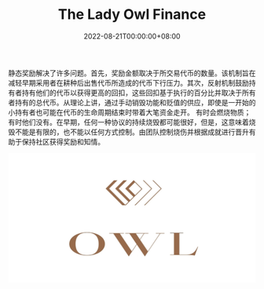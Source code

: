 ﻿---
title: "The Lady Owl Finance"
description: "3% 手续费自动添加到流动资金池以在卖出时锁定
2% 费用自动分配给所有持有者"
date: 2022-08-21T00:00:00+08:00
lastmod: 2022-08-21T00:00:00+08:00
draft: false
authors: ["boogArno"]
featuredImage: "the-lady-owl-finance.png"
tags: ["High risk","The Lady Owl Finance"]
categories: ["nfts"]
nfts: ["High risk"]
blockchain: "BSC"
website: "https://theladyowlfinance.info/"
twitter: "https://twitter.com/theladyowl_defi"
discord: ""
telegram: "https://t.me/+3qgFH7CkC3YzZDM5"
github: ""
youtube: ""
twitch: ""
facebook: ""
instagram: "https://www.instagram.com/theladyowl_finance/"
reddit: ""
medium: ""
steam: ""
gitbook: ""
googleplay: ""
appstore: ""
status: "Live"
weight: 
lightgallery: true
toc: true
pinned: false
recommend: false
recommend1: false
---
静态奖励解决了许多问题。首先，奖励金额取决于所交易代币的数量。该机制旨在减轻早期采用者在耕种后出售代币所造成的代币下行压力。其次，反射机制鼓励持有者持有他们的代币以获得更高的回扣，这些回扣基于执行的百分比并取决于所有者持有的总代币。从理论上讲，通过手动销毁功能和贬值的供应，即使是一开始的小持有者也可能在代币的生命周期结束时带着大笔资金走开。
有时会燃烧物质；有时他们没有。在早期，任何一种协议的持续烧毁都可能很好，但是，这意味着烧毁不能是有限的，也不能以任何方式控制。由团队控制烧伤并根据成就进行晋升有助于保持社区获得奖励和知情。

![logo_crop](logo_crop.jpg)